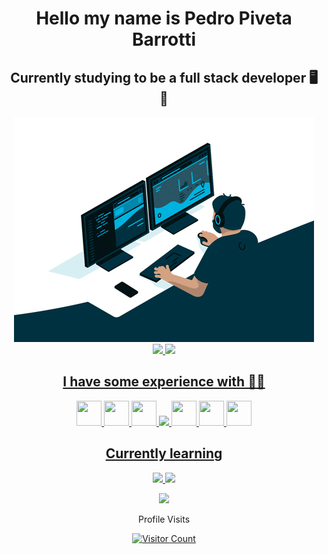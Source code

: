 <div align="center">
  
# Hello my name is Pedro Piveta Barrotti

## Currently studying to be a full stack developer 🖥️ 🚀

<img src="/giphy.gif">

<div>
  <a href="https://github.com/PedroPiveta">
  <img height="150em" src="https://github-readme-stats.vercel.app/api?username=PedroPiveta&show_icons=true&theme=codeSTACKr&include_all_commits=true&count_private=true"/> 
  <img height="150em" src="https://github-readme-stats.vercel.app/api/top-langs/?username=PedroPiveta&layout=compact&langs_count=7&theme=codeSTACKr"/>  
</div>

## I have some experience with 👨‍💻

<img width="40" height="40" src="https://cdn.jsdelivr.net/gh/devicons/devicon/icons/html5/html5-plain-wordmark.svg" /> <img width="40" height="40" src="https://cdn.jsdelivr.net/gh/devicons/devicon/icons/css3/css3-plain-wordmark.svg" /> <img width="40" height="40" src="https://cdn.jsdelivr.net/gh/devicons/devicon/icons/typescript/typescript-original.svg" /> <img width="40" src="https://cdn.jsdelivr.net/gh/devicons/devicon/icons/react/react-original.svg" /> <img  width="40" height="40" src="https://cdn.jsdelivr.net/gh/devicons/devicon/icons/python/python-original.svg" /> <img src="https://cdn.jsdelivr.net/gh/devicons/devicon/icons/c/c-original.svg" width="40" height="40" /> <img width="40"   height="40" src="https://cdn.jsdelivr.net/gh/devicons/devicon/icons/arduino/arduino-original.svg" />

## Currently learning

<img width="40" src="https://cdn.jsdelivr.net/gh/devicons/devicon/icons/java/java-original.svg" />          
<img width="40" src="https://cdn.jsdelivr.net/gh/devicons/devicon/icons/cplusplus/cplusplus-original.svg" />

          
[<img src = "https://img.shields.io/badge/instagram-%23E4405F.svg?&style=for-the-badge&logo=instagram&logoColor=white">](https://www.instagram.com/pivetapedro/) 
<!--
**PedroPiveta/PedroPiveta** is a ✨ _special_ ✨ repository because its `README.md` (this file) appears on your GitHub profile.
-->
<!-- ![Snake animation](https://github.com/PedroPiveta/PedroPiveta/blob/output/github-contribution-grid-snake.svg) -->

</div>  
  
<p align='center'>Profile Visits<p>
<p align='center'><a href='https://github.com/PedroPiveta'><img src='https://profile-counter.glitch.me/PedroPiveta/count.svg' alt='Visitor Count'></a></p>
